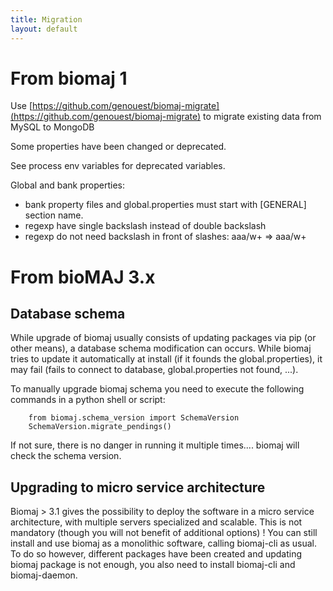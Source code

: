 ```yaml
---
title: Migration
layout: default
---
```


# From biomaj 1


Use [https://github.com/genouest/biomaj-migrate](https://github.com/genouest/biomaj-migrate) to migrate existing data from MySQL to MongoDB

Some properties have been changed or deprecated.

See process env variables for deprecated variables.

Global and bank properties:

* bank property files and global.properties must start with [GENERAL] section name.
* regexp have single backslash instead of double backslash
* regexp do not need backslash in front of slashes: aaa\/w+ => aaa/w+


# From bioMAJ 3.x

## Database schema

While upgrade of biomaj usually consists of updating packages via pip (or other means), a database schema modification can occurs.
While biomaj tries to update it automatically at install (if it founds the global.properties), it may fail (fails to connect to database, global.properties not found, ...).

To manually upgrade biomaj schema you need to execute the following commands in a python shell or script:


        from biomaj.schema_version import SchemaVersion
        SchemaVersion.migrate_pendings()


If not sure, there is no danger in running it multiple times.... biomaj will check the schema version.

## Upgrading to micro service architecture

Biomaj > 3.1 gives the possibility to deploy the software in a micro service architecture, with multiple servers specialized and scalable.
This is not mandatory (though you will not benefit of additional options) !
You can still install and use biomaj as a monolithic software, calling biomaj-cli as usual. To do so however, different packages have been created and updating biomaj package is not enough, you also need to install biomaj-cli and biomaj-daemon.
